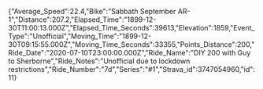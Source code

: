 {"Average_Speed":22.4,"Bike":"Sabbath September AR-1","Distance":207.2,"Elapsed_Time":"1899-12-30T11:00:13.000Z","Elapsed_Time_Seconds":39613,"Elevation":1859,"Event_Type":"Unofficial","Moving_Time":"1899-12-30T09:15:55.000Z","Moving_Time_Seconds":33355,"Points_Distance":200,"Ride_Date":"2020-07-10T23:00:00.000Z","Ride_Name":"DIY 200 with Guy to Sherborne","Ride_Notes":"Unofficial due to lockdown restrictions","Ride_Number":"7d","Series":"#1","Strava_id":3747054960,"id":11}